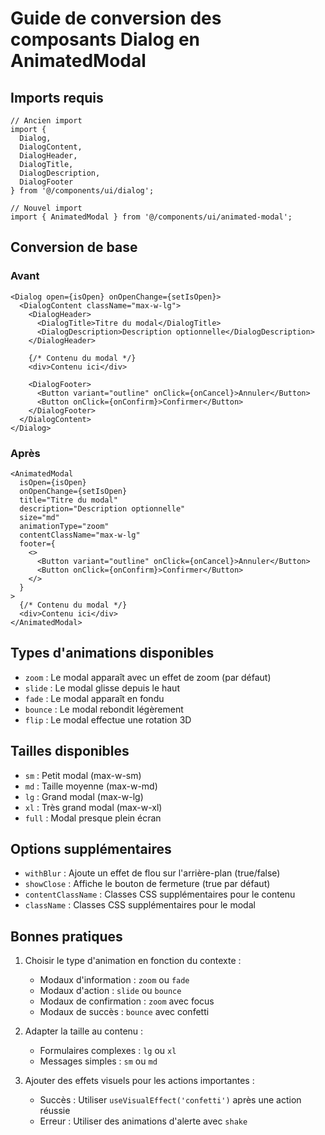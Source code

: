 # Guide de conversion des composants Dialog en AnimatedModal

## Imports requis

```tsx
// Ancien import
import {
  Dialog,
  DialogContent,
  DialogHeader,
  DialogTitle,
  DialogDescription,
  DialogFooter
} from '@/components/ui/dialog';

// Nouvel import
import { AnimatedModal } from '@/components/ui/animated-modal';
```

## Conversion de base

### Avant

```tsx
<Dialog open={isOpen} onOpenChange={setIsOpen}>
  <DialogContent className="max-w-lg">
    <DialogHeader>
      <DialogTitle>Titre du modal</DialogTitle>
      <DialogDescription>Description optionnelle</DialogDescription>
    </DialogHeader>
    
    {/* Contenu du modal */}
    <div>Contenu ici</div>
    
    <DialogFooter>
      <Button variant="outline" onClick={onCancel}>Annuler</Button>
      <Button onClick={onConfirm}>Confirmer</Button>
    </DialogFooter>
  </DialogContent>
</Dialog>
```

### Après

```tsx
<AnimatedModal
  isOpen={isOpen}
  onOpenChange={setIsOpen}
  title="Titre du modal"
  description="Description optionnelle"
  size="md"
  animationType="zoom"
  contentClassName="max-w-lg"
  footer={
    <>
      <Button variant="outline" onClick={onCancel}>Annuler</Button>
      <Button onClick={onConfirm}>Confirmer</Button>
    </>
  }
>
  {/* Contenu du modal */}
  <div>Contenu ici</div>
</AnimatedModal>
```

## Types d'animations disponibles

- `zoom` : Le modal apparaît avec un effet de zoom (par défaut)
- `slide` : Le modal glisse depuis le haut
- `fade` : Le modal apparaît en fondu
- `bounce` : Le modal rebondit légèrement
- `flip` : Le modal effectue une rotation 3D

## Tailles disponibles

- `sm` : Petit modal (max-w-sm)
- `md` : Taille moyenne (max-w-md)
- `lg` : Grand modal (max-w-lg)
- `xl` : Très grand modal (max-w-xl)
- `full` : Modal presque plein écran

## Options supplémentaires

- `withBlur` : Ajoute un effet de flou sur l'arrière-plan (true/false)
- `showClose` : Affiche le bouton de fermeture (true par défaut)
- `contentClassName` : Classes CSS supplémentaires pour le contenu
- `className` : Classes CSS supplémentaires pour le modal

## Bonnes pratiques

1. Choisir le type d'animation en fonction du contexte :
   - Modaux d'information : `zoom` ou `fade`
   - Modaux d'action : `slide` ou `bounce`
   - Modaux de confirmation : `zoom` avec focus
   - Modaux de succès : `bounce` avec confetti

2. Adapter la taille au contenu :
   - Formulaires complexes : `lg` ou `xl`
   - Messages simples : `sm` ou `md`

3. Ajouter des effets visuels pour les actions importantes :
   - Succès : Utiliser `useVisualEffect('confetti')` après une action réussie
   - Erreur : Utiliser des animations d'alerte avec `shake`
